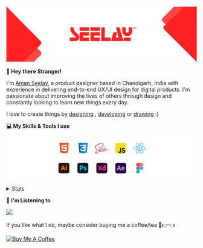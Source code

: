 [![banner](./images/seelay.svg)](https://www.seelay.in)

**👋 Hey there Stranger!**

I'm [Aman Seelay](https://www.seelay.in), a product designer based in Chandigarh, India with experience in delivering end-to-end UX/UI design for digital products. I'm passionate about improving the lives of others through design and constantly looking to learn new things every day.

I love to create things by [designing](https://www.seelay.in/#work) , [developing](https://www.seelay.in/#projects) or [drawing](https://art.seelay.in) :)

**💻 My Skills & Tools I use**

[![banner](./images/skills&tools.svg)](https://www.seelay.in/about)

<details>
  <summary>Stats</summary>

---

<!--START_SECTION:waka-->
![Profile Views](http://img.shields.io/badge/Profile%20Views-3-blue)

**🐱 My GitHub Data** 

> 🏆 301 Contributions in the Year 2022
 > 
> 📦 674.0 kB Used in GitHub's Storage 
 > 
> 💼 Opted to Hire
 > 
> 📜 2 Public Repositories 
 > 
> 🔑 37 Private Repositories  
 > 
**I'm a Night 🦉** 

```text
🌞 Morning    127 commits    ████░░░░░░░░░░░░░░░░░░░░░   16.73% 
🌆 Daytime    118 commits    ████░░░░░░░░░░░░░░░░░░░░░   15.55% 
🌃 Evening    217 commits    ███████░░░░░░░░░░░░░░░░░░   28.59% 
🌙 Night      297 commits    █████████░░░░░░░░░░░░░░░░   39.13%

```
📅 **I'm Most Productive on Thursday** 

```text
Monday       130 commits    ████░░░░░░░░░░░░░░░░░░░░░   17.13% 
Tuesday      82 commits     ██░░░░░░░░░░░░░░░░░░░░░░░   10.8% 
Wednesday    97 commits     ███░░░░░░░░░░░░░░░░░░░░░░   12.78% 
Thursday     141 commits    ████░░░░░░░░░░░░░░░░░░░░░   18.58% 
Friday       97 commits     ███░░░░░░░░░░░░░░░░░░░░░░   12.78% 
Saturday     93 commits     ███░░░░░░░░░░░░░░░░░░░░░░   12.25% 
Sunday       119 commits    ████░░░░░░░░░░░░░░░░░░░░░   15.68%

```


📊 **This Week I Spent My Time On** 

```text
⌚︎ Time Zone: Asia/Kolkata

💬 Programming Languages: 
JavaScript               3 hrs 1 min         ██████████░░░░░░░░░░░░░░░   41.85% 
CSS                      2 hrs 28 mins       ████████░░░░░░░░░░░░░░░░░   34.23% 
JSON                     1 hr 25 mins        █████░░░░░░░░░░░░░░░░░░░░   19.63% 
TypeScript               8 mins              ░░░░░░░░░░░░░░░░░░░░░░░░░   1.86% 
HTML                     5 mins              ░░░░░░░░░░░░░░░░░░░░░░░░░   1.38%

🔥 Editors: 
VS Code                  7 hrs 13 mins       █████████████████████████   100.0%

💻 Operating System: 
Windows                  7 hrs 13 mins       █████████████████████████   100.0%

```

**I Mostly Code in JavaScript** 

```text
JavaScript               28 repos            ██████████████████░░░░░░░   73.68% 
TypeScript               10 repos            ██████░░░░░░░░░░░░░░░░░░░   26.32%

```



 Last Updated on 04/10/2022 07:05:03 UTC
<!--END_SECTION:waka-->

---

 </details>

**🎵 I'm Listening to**

<object data="https://now-play.vercel.app/api/generate?uid=7a17a86e-d6b7-43b5-8d9c-1d6dae42a779" >

  <img src="https://now-play.vercel.app/api/generate?uid=7a17a86e-d6b7-43b5-8d9c-1d6dae42a779" />

</object>

If you like what I do, maybe consider buying me a coffee/tea 🥺👉👈

<a href="https://www.buymeacoffee.com/seelay" target="_blank"><img src="https://cdn.buymeacoffee.com/buttons/v2/default-red.png" alt="Buy Me A Coffee" width="150" ></a>
